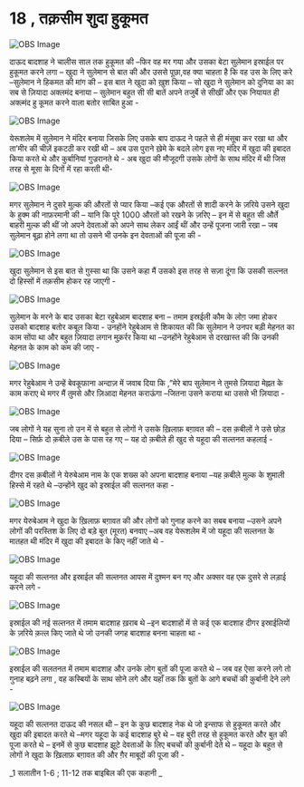 # 18 , तक़सीम शुदा हुकूमत  

![OBS Image](https://cdn.door43.org/obs/jpg/360px/obs-en-18-01.jpg)

 दाऊद  बादशाह ने चालीस साल तक हुकूमत की –फिर वह मर गया और उसका बेटा सुलेमान इस्राईल पर हुकूमत करने लगा – खुदा ने सुलेमान से बात की और उससे पूछा,वह क्या चाहता है कि वह उस के लिए करे –सुलेमान ने हिकमत की मांग की – इस बात ने खुदा को ख़ुश किया – सो खुदा ने सुलेमान को दुनिया का का सब से ज़ियादा अक्लमंद बनाया – सुलेमान बहुत सी सी बातें अपने तजुर्बे से सीखीं और एक नियायत ही अक्ल्मंद  हु कूमत करने वाला बतोर साबित हुआ -  

![OBS Image](https://cdn.door43.org/obs/jpg/360px/obs-en-18-02.jpg)

येरूशलेम में सुलेमान ने मंदिर बनाया जिसके लिए उसके बाप दाऊद ने पहले से ही मंसूबा कर रखा था और ता’मीर की चीज़ें इकटठी कर रखी थी – अब उस पुराने ख़ेमे के बदले लोग इस नए मंदिर में खुदा की इबादत किया करते थे और कुर्बानियां गुज्ररानते थे - अब खुदा की मौजूदगी उसके लोगों के साथ मंदिर में थी जिस तरह से मूसा के दिनों में रहा करती थी-   

![OBS Image](https://cdn.door43.org/obs/jpg/360px/obs-en-18-03.jpg)

मगर सुलेमान ने दुसरे मुल्क की औरतों से प्यार किया –कई एक औरतों से शादी करने के ज़रिये उसने खुदा के हुक्म की नाफ़रमानी की – यानि कि पूरे 1000 औरतों को रखने के ज़रिए – इन में से बहुत सी और्ते  बाहरी मुल्क की थीं जो अपने देवताओं को अपने साथ लेकर आईं थीं और उन्हें पूजना जारी रखा – जब सुलेमान बूढ़ा होने लगा था तो उसने भी उनके इन देवताओं की पूजा की -    

![OBS Image](https://cdn.door43.org/obs/jpg/360px/obs-en-18-04.jpg)

खुदा सुलेमान से इस बात से ग़ुस्सा था कि उसने कहा मैं उसको इस तरह से सज़ा दूंगा कि उसकी सल्त्नत दो   हिस्सों में तक़सीम होकर रह जाएगी - 

![OBS Image](https://cdn.door43.org/obs/jpg/360px/obs-en-18-05.jpg)

सुलेमान के मरने के बाद उसका बेटा रहुबेआम बादशाह बना – तमाम इस्रईली कौम के लोग़ जमा होकर उसको बादशाह बतोर कबूल किया - उनहोंने रेहुबेआम से  शिकायत की कि सुलेमान ने उनपर बड़ी मेहनत का काम सोंपा था और बहुत ज़ियादा लगान मुक़र्रर किया था –उनहोंने रेहुबेआम से दरखास्त की कि  उनकी मेहनत के काम को कम की जाए -  

![OBS Image](https://cdn.door43.org/obs/jpg/360px/obs-en-18-06.jpg)

मगर रेहुबेआम ने उन्हें बेवकूफ़ाना अन्दाज़ में जवाब दिया कि ,”मेरे बाप सुलेमान ने तुमसे ज़ियादा मेह्नत के काम कराए थे मगर मैं तुमसे और ज़िआदा मेहनत कराऊंगा –जितना उसने कराया था उससे भी ज़ियादा - 

![OBS Image](https://cdn.door43.org/obs/jpg/360px/obs-en-18-07.jpg)

जब लोगों ने यह सुना तो उन में से बहुत से लोगों ने उसके ख़िलाफ़ बग़ावत की – दस क़बीलों ने उसे छोड़ दिया – सिर्फ़ दो क़बीले उस के पास रह गए – यह दो क़बीले ही खुद से यहूदा की सल्तनत कहलाई - 

![OBS Image](https://cdn.door43.org/obs/jpg/360px/obs-en-18-08.jpg)

दीगर दस क़बीलों ने येरुबेआम नाम के एक शख्स को अपना बादशाह बनाया –यह क़बीले मुल्क के शुमाली हिस्से में रहते थे –उन्होंने खुद को इस्राईल की सल्तनत कहा - 

![OBS Image](https://cdn.door43.org/obs/jpg/360px/obs-en-18-09.jpg)

मगर येरुबेआम ने खुदा के ख़िलाफ़ बग़ावत की और लोगों को गुनाह करने का सबब बनाया –उसने अपने लोगों की परस्तिश के लिए दो बड़े बुत (मूरत) बनवाए –अब वह येरूशलेम में जो यहूदा की सल्तनत के मातहत थी मंदिर में खुदा की इबादत के किए नहीं जाते थे -     

![OBS Image](https://cdn.door43.org/obs/jpg/360px/obs-en-18-10.jpg)

यहूदा की सल्तनत और इस्राईल की सल्तनत आपस में दुश्मन बन गए और अक्सर वह एक दुसरे से लड़ाई करने लगे -

![OBS Image](https://cdn.door43.org/obs/jpg/360px/obs-en-18-11.jpg)

इस्राईल की नई सल्तनत में तमाम बादशाह ख़राब थे –इन बादशाहों में से कई एक बादशाह दीगर इस्राईलियों के ज़रिये क़त्ल किए जाते थे जो उनकी जगह बादशाह बनना चाहता था - 

![OBS Image](https://cdn.door43.org/obs/jpg/360px/obs-en-18-12.jpg)

इस्राईल की सलतनत में तमाम बादशाह और उनके लोग बुतों की पूजा करते थे – जब वह ऐसा करने लगे तो गुनाह बढ़ने लगा , वह कस्बियों के साथ सोने लगे और यहाँ तक कि बुतों के आगे बचचों की क़ुर्बानी देने लगे -

![OBS Image](https://cdn.door43.org/obs/jpg/360px/obs-en-18-13.jpg)

यहूदा की सल्तनत दाऊद की नसल थी – इन के कुछ बादशाह नेक थे जो इन्साफ से हुकूमत करते और खुदा की इबादत करते थे –मगर यहूदा के कई बादशाह बुरे थे – वह बुरी तरह से हुकूमत करते और बुत की पूजा करते थे – इनमें से कुछ बादशाह झूटे देवताओं के लिए बचचों की क़ुर्बानी देते थे – यहूदा के बहुत से लोगों ने खुदा के ख़िलाफ़ बग़ावत की और ग़ैर माबूदों की पूजा की - 

_1 सलातीन 1-6 ; 11-12 तक बाइबिल की एक कहानी _